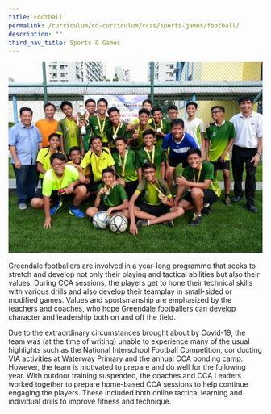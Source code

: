 ```yaml
---
title: Football
permalink: /curriculum/co-curriculum/ccas/sports-games/football/
description: ""
third_nav_title: Sports & Games
---
```

![](/images/football.jpg)

Greendale footballers are involved in a year-long programme that seeks to stretch and develop not only their playing and tactical abilities but also their values. During CCA sessions, the players get to hone their technical skills with various drills and also develop their teamplay in small-sided or modified games. Values and sportsmanship are emphasized by the teachers and coaches, who hope Greendale footballers can develop character and leadership both on and off the field.

Due to the extraordinary circumstances brought about by Covid-19, the team was (at the time of writing) unable to experience many of the usual highlights such as the National Interschool Football Competition, conducting VIA activities at Waterway Primary and the annual CCA bonding camp. However, the team is motivated to prepare and do well for the following year. With outdoor training suspended, the coaches and CCA Leaders worked together to prepare home-based CCA sessions to help continue engaging the players. These included both online tactical learning and individual drills to improve fitness and technique.
